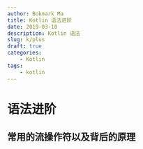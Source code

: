 ```yaml
---
author: Bokmark Ma
title: Kotlin 语法进阶
date: 2019-03-10
description: Kotlin 语法
slug: k/plus
draft: true
categories:
    - Kotlin
tags:
    - kotlin
---
```


# 语法进阶

## 常用的流操作符以及背后的原理